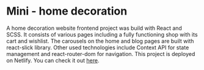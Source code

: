 # Mini - home decoration

A home decoration website frontend project was build with React and SCSS. It consists of various pages including a fully functioning shop with its cart and wishlist. The carousels on the home and blog pages are built with react-slick library. Other used technologies include Context API for state management and react-router-dom for navigation. This project is deployed on Netlify. 
You can check it out [here](https://mini-deco-shop.netlify.app/).
